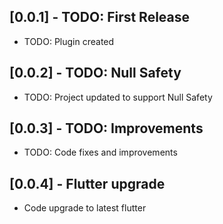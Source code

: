 ## [0.0.1] - TODO: First Release

* TODO: Plugin created

## [0.0.2] - TODO: Null Safety

* TODO: Project updated to support Null Safety

## [0.0.3] - TODO: Improvements

* TODO: Code fixes and improvements

## [0.0.4] - Flutter upgrade

* Code upgrade to latest flutter

